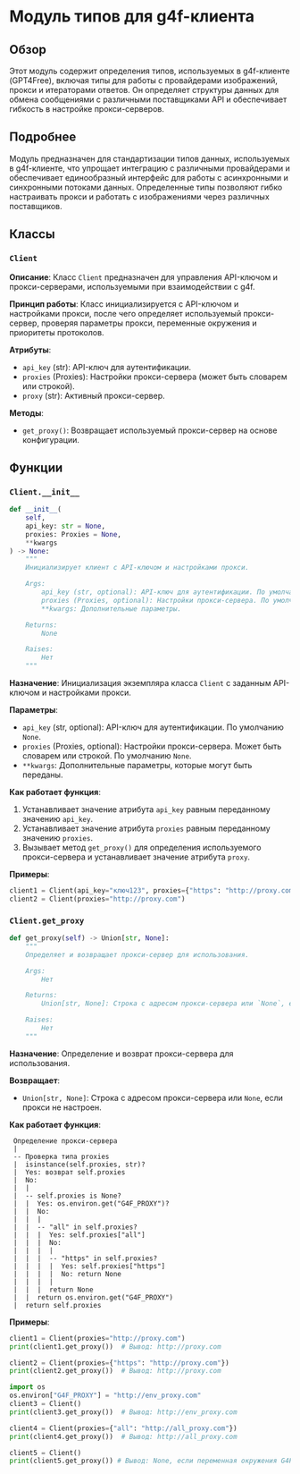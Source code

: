 # Модуль типов для g4f-клиента

## Обзор

Этот модуль содержит определения типов, используемых в g4f-клиенте (GPT4Free), включая типы для работы с провайдерами изображений, прокси и итераторами ответов. Он определяет структуры данных для обмена сообщениями с различными поставщиками API и обеспечивает гибкость в настройке прокси-серверов.

## Подробнее

Модуль предназначен для стандартизации типов данных, используемых в g4f-клиенте, что упрощает интеграцию с различными провайдерами и обеспечивает единообразный интерфейс для работы с асинхронными и синхронными потоками данных. Определенные типы позволяют гибко настраивать прокси и работать с изображениями через различных поставщиков.

## Классы

### `Client`

**Описание**:
Класс `Client` предназначен для управления API-ключом и прокси-серверами, используемыми при взаимодействии с g4f.

**Принцип работы**:
Класс инициализируется с API-ключом и настройками прокси, после чего определяет используемый прокси-сервер, проверяя параметры прокси, переменные окружения и приоритеты протоколов.

**Атрибуты**:
- `api_key` (str): API-ключ для аутентификации.
- `proxies` (Proxies): Настройки прокси-сервера (может быть словарем или строкой).
- `proxy` (str): Активный прокси-сервер.

**Методы**:
- `get_proxy()`: Возвращает используемый прокси-сервер на основе конфигурации.

## Функции

### `Client.__init__`

```python
def __init__(
    self,
    api_key: str = None,
    proxies: Proxies = None,
    **kwargs
) -> None:
    """
    Инициализирует клиент с API-ключом и настройками прокси.

    Args:
        api_key (str, optional): API-ключ для аутентификации. По умолчанию `None`.
        proxies (Proxies, optional): Настройки прокси-сервера. По умолчанию `None`.
        **kwargs: Дополнительные параметры.

    Returns:
        None

    Raises:
        Нет
    """
```

**Назначение**:
Инициализация экземпляра класса `Client` с заданным API-ключом и настройками прокси.

**Параметры**:
- `api_key` (str, optional): API-ключ для аутентификации. По умолчанию `None`.
- `proxies` (Proxies, optional): Настройки прокси-сервера. Может быть словарем или строкой. По умолчанию `None`.
- `**kwargs`: Дополнительные параметры, которые могут быть переданы.

**Как работает функция**:

1. Устанавливает значение атрибута `api_key` равным переданному значению `api_key`.
2. Устанавливает значение атрибута `proxies` равным переданному значению `proxies`.
3. Вызывает метод `get_proxy()` для определения используемого прокси-сервера и устанавливает значение атрибута `proxy`.

**Примеры**:

```python
client1 = Client(api_key="ключ123", proxies={"https": "http://proxy.com"})
client2 = Client(proxies="http://proxy.com")
```

### `Client.get_proxy`

```python
def get_proxy(self) -> Union[str, None]:
    """
    Определяет и возвращает прокси-сервер для использования.

    Args:
        Нет

    Returns:
        Union[str, None]: Строка с адресом прокси-сервера или `None`, если прокси не настроен.

    Raises:
        Нет
    """
```

**Назначение**:
Определение и возврат прокси-сервера для использования.

**Возвращает**:
- `Union[str, None]`: Строка с адресом прокси-сервера или `None`, если прокси не настроен.

**Как работает функция**:

     Определение прокси-сервера
     |
     -- Проверка типа proxies
     |  isinstance(self.proxies, str)?
     |  Yes: возврат self.proxies
     |  No:
     |  |
     |  -- self.proxies is None?
     |  |  Yes: os.environ.get("G4F_PROXY")?
     |  |  No:
     |  |  |
     |  |  -- "all" in self.proxies?
     |  |  |  Yes: self.proxies["all"]
     |  |  |  No:
     |  |  |  |
     |  |  |  -- "https" in self.proxies?
     |  |  |  |  Yes: self.proxies["https"]
     |  |  |  |  No: return None
     |  |  |  |
     |  |  |  return None
     |  |  return os.environ.get("G4F_PROXY")
     |  return self.proxies

**Примеры**:

```python
client1 = Client(proxies="http://proxy.com")
print(client1.get_proxy())  # Вывод: http://proxy.com

client2 = Client(proxies={"https": "http://proxy.com"})
print(client2.get_proxy())  # Вывод: http://proxy.com

import os
os.environ["G4F_PROXY"] = "http://env_proxy.com"
client3 = Client()
print(client3.get_proxy())  # Вывод: http://env_proxy.com

client4 = Client(proxies={"all": "http://all_proxy.com"})
print(client4.get_proxy())  # Вывод: http://all_proxy.com

client5 = Client()
print(client5.get_proxy()) # Вывод: None, если переменная окружения G4F_PROXY не установлена